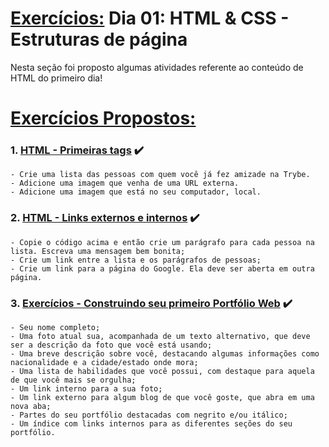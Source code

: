 # <u>Exercícios:</u> Dia 01: HTML & CSS - Estruturas de página

Nesta seção foi proposto algumas atividades referente ao conteúdo de HTML do primeiro dia!

# <u>Exercícios Propostos:</u>

### 1. <u>**HTML - Primeiras tags**</u> :heavy_check_mark:
    - Crie uma lista das pessoas com quem você já fez amizade na Trybe.
    - Adicione uma imagem que venha de uma URL externa.
    - Adicione uma imagem que está no seu computador, local.
### 2. <u>**HTML - Links externos e internos**</u> :heavy_check_mark:
    - Copie o código acima e então crie um parágrafo para cada pessoa na lista. Escreva uma mensagem bem bonita;
    - Crie um link entre a lista e os parágrafos de pessoas;
    - Crie um link para a página do Google. Ela deve ser aberta em outra página.
### 3. <u>**Exercícios - Construindo seu primeiro Portfólio Web**</u> :heavy_check_mark:
    - Seu nome completo;
    - Uma foto atual sua, acompanhada de um texto alternativo, que deve ser a descrição da foto que você está usando;
    - Uma breve descrição sobre você, destacando algumas informações como nacionalidade e a cidade/estado onde mora;
    - Uma lista de habilidades que você possui, com destaque para aquela de que você mais se orgulha;
    - Um link interno para a sua foto;
    - Um link externo para algum blog de que você goste, que abra em uma nova aba;
    - Partes do seu portfólio destacadas com negrito e/ou itálico;
    - Um índice com links internos para as diferentes seções do seu portfólio.
